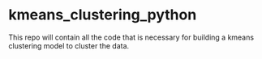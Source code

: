 # kmeans_clustering_python
This repo will contain all the code that is necessary for building a kmeans clustering model to cluster the data. 
